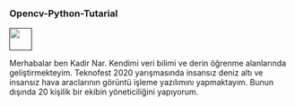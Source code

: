 ### Opencv-Python-Tutarial

<code><a href="" target="_blank"><img height="40" src="https://opencv.org/wp-content/uploads/2020/07/cropped-OpenCV_logo-1.png"></a></code>

Merhabalar ben Kadir Nar. Kendimi veri bilimi ve derin öğrenme alanlarında geliştirmekteyim. Teknofest 2020 yarışmasında insansız deniz altı ve insansız hava araclarının görüntü işleme yazılımını yapmaktayım. Bunun dışında 20 kişilik bir ekibin yöneticiliğini yapıyorum.



